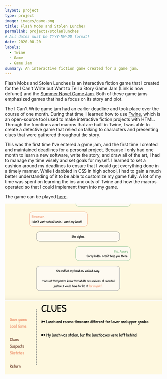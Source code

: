 ```yaml
---
layout: project
type: project
image: images/game.png
title: Flash Mobs and Stolen Lunches
permalink: projects/stolenlunches
# All dates must be YYYY-MM-DD format!
date: 2020-08-20
labels:
  - Twine
  - Game
  - Game Jam
summary: An interactive fiction game created for a game jam.
---
```


Flash Mobs and Stolen Lunches is an interactive fiction game that I created for the I Can't Write but Want to Tell a Story Game Jam (Link is now defunct) and the [Summer Novel Game Jam](https://itch.io/jam/sunofes20). Both of these game jams emphasized games that had a focus on its story and plot. 

The I Can't Write game jam had an earlier deadline and took place over the course of one month. During that time, I learned how to use [Twine](https://twinery.org/), which is an open-source tool used to make interactive fiction projects with HTML. Through the functions and macros that are built in Twine, I was able to create a detective game that relied on talking to characters and presenting clues that were gathered throughout the story. 

This was the first time I've entered a game jam, and the first time I created and maintained deadlines for a personal project. Because I only had one month to learn a new software, write the story, and draw all of the art, I had to manage my time wisely and set goals for myself. I learned to set a cushion around my deadlines to ensure that I would get everything done in a timely manner. While I dabbled in CSS in high school, I had to gain a much better understanding of it to be able to customize my game fully. A lot of my time was spent on learning the ins and outs of Twine and how the macros operated so that I could implement them into my game.

The game can be played [here](https://hullabaloo.itch.io/flash-mobs-and-stolen-lunches).

<img class="ui image" src="../images/game1.png">

<img class="ui image" src="../images/gameClues.png">
